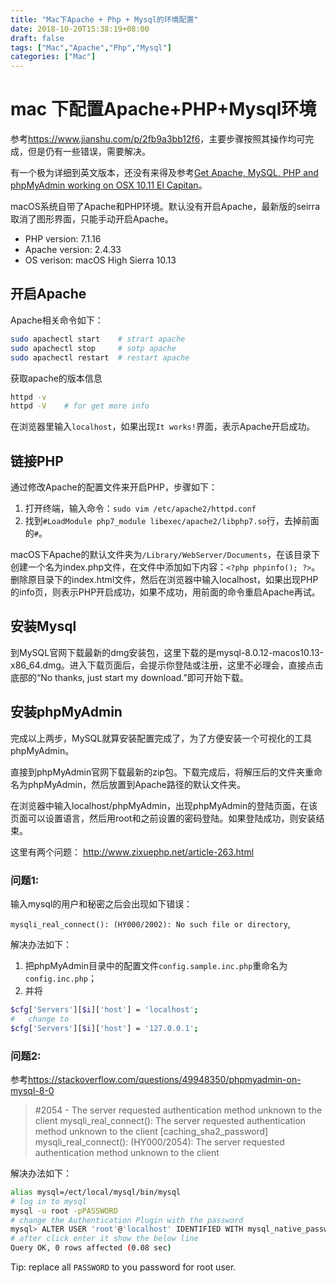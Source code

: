 ```yaml
---
title: "Mac下Apache + Php + Mysql的环境配置"
date: 2018-10-20T15:38:19+08:00
draft: false
tags: ["Mac","Apache","Php","Mysql"]
categories: ["Mac"]
---
```


# mac 下配置Apache+PHP+Mysql环境

参考<https://www.jianshu.com/p/2fb9a3bb12f6>，主要步骤按照其操作均可完成，但是仍有一些错误，需要解决。

有一个极为详细到英文版本，还没有来得及参考[Get Apache, MySQL, PHP and phpMyAdmin working on OSX 10.11 El Capitan](http://coolestguidesontheplanet.com/get-apache-mysql-php-and-phpmyadmin-working-on-osx-10-11-el-capitan/)。

macOS系统自带了Apache和PHP环境。默认没有开启Apache，最新版的seirra取消了图形界面，只能手动开启Apache。

- PHP version: 7.1.16
- Apache version: 2.4.33
- OS verison: macOS High Sierra 10.13

## 开启Apache
Apache相关命令如下：
```sh
sudo apachectl start    # strart apache
sudo apachectl stop     # sotp apache
sudo apachectl restart  # restart apache 
```
获取apache的版本信息
```sh
httpd -v
httpd -V    # for get more info
```

在浏览器里输入`localhost`，如果出现`It works!`界面，表示Apache开启成功。

## 链接PHP
通过修改Apache的配置文件来开启PHP，步骤如下：

1. 打开终端，输入命令：`sudo vim /etc/apache2/httpd.conf`
2. 找到`#LoadModule php7_module libexec/apache2/libphp7.so`行，去掉前面的`#`。

macOS下Apache的默认文件夹为`/Library/WebServer/Documents`，在该目录下创建一个名为index.php文件，在文件中添加如下内容：`<?php phpinfo(); ?>`。删除原目录下的index.html文件，然后在浏览器中输入localhost，如果出现PHP的info页，则表示PHP开启成功，如果不成功，用前面的命令重启Apache再试。

## 安装Mysql
到MySQL官网下载最新的dmg安装包，这里下载的是mysql-8.0.12-macos10.13-x86_64.dmg。进入下载页面后，会提示你登陆或注册，这里不必理会，直接点击底部的“No thanks, just start my download.”即可开始下载。


## 安装phpMyAdmin

完成以上两步，MySQL就算安装配置完成了，为了方便安装一个可视化的工具phpMyAdmin。

直接到phpMyAdmin官网下载最新的zip包。下载完成后，将解压后的文件夹重命名为phpMyAdmin，然后放置到Apache路径的默认文件夹。

在浏览器中输入localhost/phpMyAdmin，出现phpMyAdmin的登陆页面，在该页面可以设置语言，然后用root和之前设置的密码登陆。如果登陆成功，则安装结束。

这里有两个问题：
<http://www.zixuephp.net/article-263.html>

### 问题1:

输入mysql的用户和秘密之后会出现如下错误：

`mysqli_real_connect(): (HY000/2002): No such file or directory`,

解决办法如下：
1. 把phpMyAdmin目录中的配置文件`config.sample.inc.php`重命名为`config.inc.php`；
2. 并将
```sh
$cfg['Servers'][$i]['host'] = 'localhost';
#   change to 
$cfg['Servers'][$i]['host'] = '127.0.0.1';
```

### 问题2:

参考<https://stackoverflow.com/questions/49948350/phpmyadmin-on-mysql-8-0>

>#2054 - The server requested authentication method unknown to the client
mysqli_real_connect(): The server requested authentication method unknown to the client [caching_sha2_password]
mysqli_real_connect(): (HY000/2054): The server requested authentication method unknown to the client

解决办法如下：
```sh
alias mysql=/ect/local/mysql/bin/mysql
# log in to mysql
mysql -u root -pPASSWORD
# change the Authentication Plugin with the password
mysql> ALTER USER 'root'@'localhost' IDENTIFIED WITH mysql_native_password BY 'PASSWORD';
# after click enter it show the below line
Query OK, 0 rows affected (0.08 sec)
```
Tip: replace all `PASSWORD` to you password for root user.
